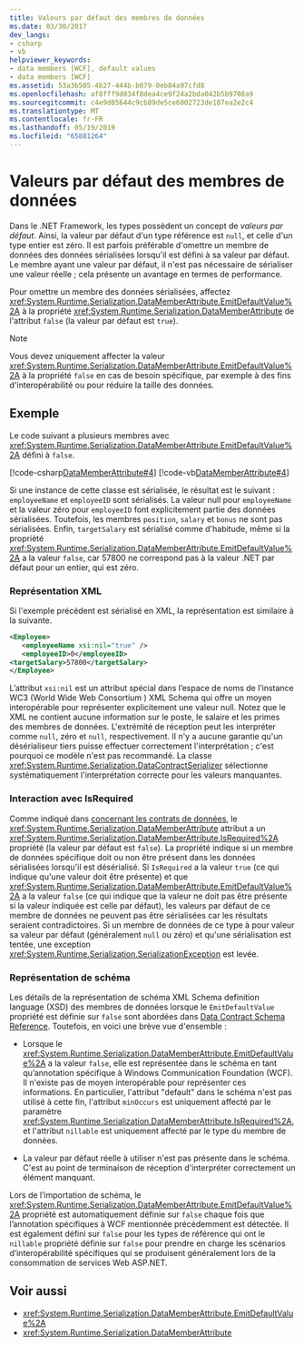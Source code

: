 ```yaml
---
title: Valeurs par défaut des membres de données
ms.date: 03/30/2017
dev_langs:
- csharp
- vb
helpviewer_keywords:
- data members [WCF], default values
- data members [WCF]
ms.assetid: 53a3b505-4b27-444b-b079-0eb84a97cfd8
ms.openlocfilehash: af8fff9d034f8dea4ce9f24a2bda042b5b9708a9
ms.sourcegitcommit: c4e9d05644c9cb89de5ce6002723de107ea2e2c4
ms.translationtype: MT
ms.contentlocale: fr-FR
ms.lasthandoff: 05/19/2019
ms.locfileid: "65881264"
---
```

# <a name="data-member-default-values"></a>Valeurs par défaut des membres de données
Dans le .NET Framework, les types possèdent un concept de *valeurs par défaut*. Ainsi, la valeur par défaut d'un type référence est `null`, et celle d'un type entier est zéro. Il est parfois préférable d'omettre un membre de données des données sérialisées lorsqu'il est défini à sa valeur par défaut. Le membre ayant une valeur par défaut, il n'est pas nécessaire de sérialiser une valeur réelle ; cela présente un avantage en termes de performance.  
  
 Pour omettre un membre des données sérialisées, affectez <xref:System.Runtime.Serialization.DataMemberAttribute.EmitDefaultValue%2A> à la propriété <xref:System.Runtime.Serialization.DataMemberAttribute> de l'attribut `false` (la valeur par défaut est `true`).  
  
> [!NOTE]
>  Vous devez uniquement affecter la valeur <xref:System.Runtime.Serialization.DataMemberAttribute.EmitDefaultValue%2A> à la propriété `false` en cas de besoin spécifique, par exemple à des fins d'interopérabilité ou pour réduire la taille des données.  
  
## <a name="example"></a>Exemple  
 Le code suivant a plusieurs membres avec <xref:System.Runtime.Serialization.DataMemberAttribute.EmitDefaultValue%2A> défini à `false`.  
  
 [!code-csharp[DataMemberAttribute#4](../../../../samples/snippets/csharp/VS_Snippets_CFX/datamemberattribute/cs/overview.cs#4)]
 [!code-vb[DataMemberAttribute#4](../../../../samples/snippets/visualbasic/VS_Snippets_CFX/datamemberattribute/vb/overview.vb#4)]  
  
 Si une instance de cette classe est sérialisée, le résultat est le suivant : `employeeName` et `employeeID` sont sérialisés. La valeur null pour `employeeName` et la valeur zéro pour `employeeID` font explicitement partie des données sérialisées. Toutefois, les membres `position`, `salary` et `bonus` ne sont pas sérialisées. Enfin, `targetSalary` est sérialisé comme d'habitude, même si la propriété <xref:System.Runtime.Serialization.DataMemberAttribute.EmitDefaultValue%2A> a la valeur `false`, car 57800 ne correspond pas à la valeur .NET par défaut pour un entier, qui est zéro.  
  
### <a name="xml-representation"></a>Représentation XML  
 Si l'exemple précédent est sérialisé en XML, la représentation est similaire à la suivante.  
  
```xml  
<Employee>  
   <employeeName xsi:nil="true" />  
   <employeeID>0</employeeID>  
<targetSalary>57800</targetSalary>  
</Employee>  
```  
  
 L’attribut `xsi:nil` est un attribut spécial dans l’espace de noms de l’instance WC3 (World Wide Web Consortium ) XML Schema qui offre un moyen interopérable pour représenter explicitement une valeur null. Notez que le XML ne contient aucune information sur le poste, le salaire et les primes des membres de données. L'extrémité de réception peut les interpréter comme `null`, zéro et `null`, respectivement. Il n'y a aucune garantie qu'un désérialiseur tiers puisse effectuer correctement l'interprétation ; c'est pourquoi ce modèle n'est pas recommandé. La classe <xref:System.Runtime.Serialization.DataContractSerializer> sélectionne systématiquement l'interprétation correcte pour les valeurs manquantes.  
  
### <a name="interaction-with-isrequired"></a>Interaction avec IsRequired  
 Comme indiqué dans [concernant les contrats de données](../../../../docs/framework/wcf/feature-details/data-contract-versioning.md), le <xref:System.Runtime.Serialization.DataMemberAttribute> attribut a un <xref:System.Runtime.Serialization.DataMemberAttribute.IsRequired%2A> propriété (la valeur par défaut est `false`). La propriété indique si un membre de données spécifique doit ou non être présent dans les données sérialisées lorsqu'il est désérialisé. Si `IsRequired` a la valeur `true` (ce qui indique qu'une valeur doit être présente) et que <xref:System.Runtime.Serialization.DataMemberAttribute.EmitDefaultValue%2A> a la valeur `false` (ce qui indique que la valeur ne doit pas être présente si la valeur indiquée est celle par défaut), les valeurs par défaut de ce membre de données ne peuvent pas être sérialisées car les résultats seraient contradictoires. Si un membre de données de ce type à pour valeur sa valeur par défaut (généralement `null` ou zéro) et qu'une sérialisation est tentée, une exception <xref:System.Runtime.Serialization.SerializationException> est levée.  
  
### <a name="schema-representation"></a>Représentation de schéma  
 Les détails de la représentation de schéma XML Schema definition language (XSD) des membres de données lorsque le `EmitDefaultValue` propriété est définie sur `false` sont abordées dans [Data Contract Schema Reference](../../../../docs/framework/wcf/feature-details/data-contract-schema-reference.md). Toutefois, en voici une brève vue d'ensemble :  
  
- Lorsque le <xref:System.Runtime.Serialization.DataMemberAttribute.EmitDefaultValue%2A> a la valeur `false`, elle est représentée dans le schéma en tant qu’annotation spécifique à Windows Communication Foundation (WCF). Il n'existe pas de moyen interopérable pour représenter ces informations. En particulier, l'attribut "default" dans le schéma n'est pas utilisé à cette fin, l'attribut `minOccurs` est uniquement affecté par le paramètre <xref:System.Runtime.Serialization.DataMemberAttribute.IsRequired%2A>, et l'attribut `nillable` est uniquement affecté par le type du membre de données.  
  
- La valeur par défaut réelle à utiliser n'est pas présente dans le schéma. C'est au point de terminaison de réception d'interpréter correctement un élément manquant.  
  
 Lors de l’importation de schéma, le <xref:System.Runtime.Serialization.DataMemberAttribute.EmitDefaultValue%2A> propriété est automatiquement définie sur `false` chaque fois que l’annotation spécifiques à WCF mentionnée précédemment est détectée. Il est également défini sur `false` pour les types de référence qui ont le `nillable` propriété définie sur `false` pour prendre en charge les scénarios d’interopérabilité spécifiques qui se produisent généralement lors de la consommation de services Web ASP.NET.  
  
## <a name="see-also"></a>Voir aussi

- <xref:System.Runtime.Serialization.DataMemberAttribute.EmitDefaultValue%2A>
- <xref:System.Runtime.Serialization.DataMemberAttribute>
